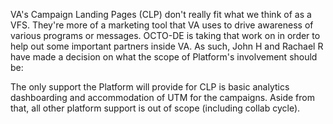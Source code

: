 VA's Campaign Landing Pages (CLP) don't really fit what we think of as a VFS. They're more of a marketing tool that VA uses to drive awareness of various programs or messages. OCTO-DE is taking that work on in order to help out some important partners inside VA. As such, John H and Rachael R have made a decision on what the scope of Platform's involvement should be:

The only support the Platform will provide for CLP is basic analytics dashboarding and accommodation of UTM for the campaigns. Aside from that, all other platform support is out of scope (including collab cycle).
